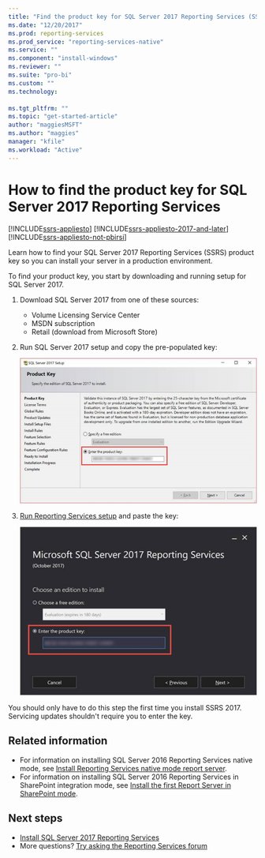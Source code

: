 ```yaml
---
title: "Find the product key for SQL Server 2017 Reporting Services (SSRS) | Microsoft Docs"
ms.date: "12/20/2017"
ms.prod: reporting-services
ms.prod_service: "reporting-services-native"
ms.service: ""
ms.component: "install-windows"
ms.reviewer: ""
ms.suite: "pro-bi"
ms.custom: ""
ms.technology: 

ms.tgt_pltfrm: ""
ms.topic: "get-started-article"
author: "maggiesMSFT"
ms.author: "maggies"
manager: "kfile"
ms.workload: "Active"
---
```

# How to find the product key for SQL Server 2017 Reporting Services

[!INCLUDE[ssrs-appliesto](../../includes/ssrs-appliesto.md)] [!INCLUDE[ssrs-appliesto-2017-and-later](../../includes/ssrs-appliesto-2017-and-later.md)] [!INCLUDE[ssrs-appliesto-not-pbirsi](../../includes/ssrs-appliesto-not-pbirs.md)]

Learn how to find your SQL Server 2017 Reporting Services (SSRS) product key so you can install your server in a production environment.

To find your product key, you start by downloading and running setup for SQL Server 2017.

1. Download SQL Server 2017 from one of these sources:

    - Volume Licensing Service Center
    - MSDN subscription
    - Retail (download from Microsoft Store)

1. Run SQL Server 2017 setup and copy the pre-populated key:

    ![Copy the SQL Server 2017 product key](media/find-reporting-services-product-key-ssrs/ssrs-ss2017-copy-product-key.png)

1. [Run Reporting Services setup](install-reporting-services.md) and paste the key:

     ![Paste the product key](media/find-reporting-services-product-key-ssrs/ssrs-ssrs2017-paste-product-key.png)

You should only have to do this step the first time you install SSRS 2017. Servicing updates shouldn't require you to enter the key.

## Related information

- For information on installing SQL Server 2016 Reporting Services native mode, see [Install Reporting Services native mode report server](install-reporting-services-native-mode-report-server.md). 
- For information on installing SQL Server 2016 Reporting Services in SharePoint integration mode, see [Install the first Report Server in SharePoint mode](install-the-first-report-server-in-sharepoint-mode.md).

## Next steps

- [Install SQL Server 2017 Reporting Services](install-reporting-services.md)
- More questions? [Try asking the Reporting Services forum](http://go.microsoft.com/fwlink/?LinkId=620231)
